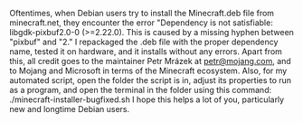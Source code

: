 Oftentimes, when Debian users try to install the Minecraft.deb file from minecraft.net,
they encounter the error "Dependency is not satisfiable: libgdk-pixbuf2.0-0 (>=2.22.0).
This is caused by a missing hyphen between "pixbuf" and "2." I repackaged the .deb file
with the proper dependency name, tested it on hardware, and it installs without any errors.
Apart from this, all credit goes to the maintainer Petr Mrázek at petr@mojang.com, and to
Mojang and Microsoft in terms of the Minecraft ecosystem. Also, for my automated script,
open the folder the script is in, adjust its properties to run as a program, and open the
terminal in the folder using this command: ./minecraft-installer-bugfixed.sh
I hope this helps a lot of you, particularly new and longtime Debian users. 
